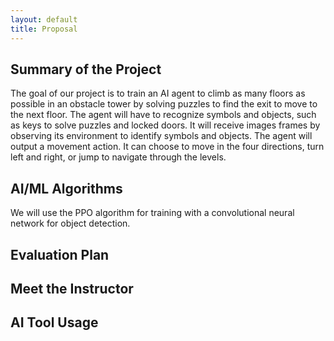 ```yaml
---
layout: default
title: Proposal
---
```



## Summary of the Project
The goal of our project is to train an AI agent to climb as many floors as possible in an obstacle tower by solving puzzles to find the exit to move to the next floor. The agent will have to recognize symbols and objects, such as keys to solve puzzles and locked doors. It will receive images frames by observing its environment to identify symbols and objects. The agent will output a movement action. It can choose to move in the four directions, turn left and right, or jump to navigate through the levels.

## AI/ML Algorithms
We will use the PPO algorithm for training with a convolutional neural network for object detection.

## Evaluation Plan


## Meet the Instructor


## AI Tool Usage
